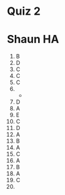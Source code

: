 # Quiz 2
# Shaun HA


1. B
2. D
3. C
4. C
5. C
6. -
7. D
8. A
9. E
10. C
11. D
12. A
13. B
14. A
15. C
16. A
17. B
18. A
19. C
20. 